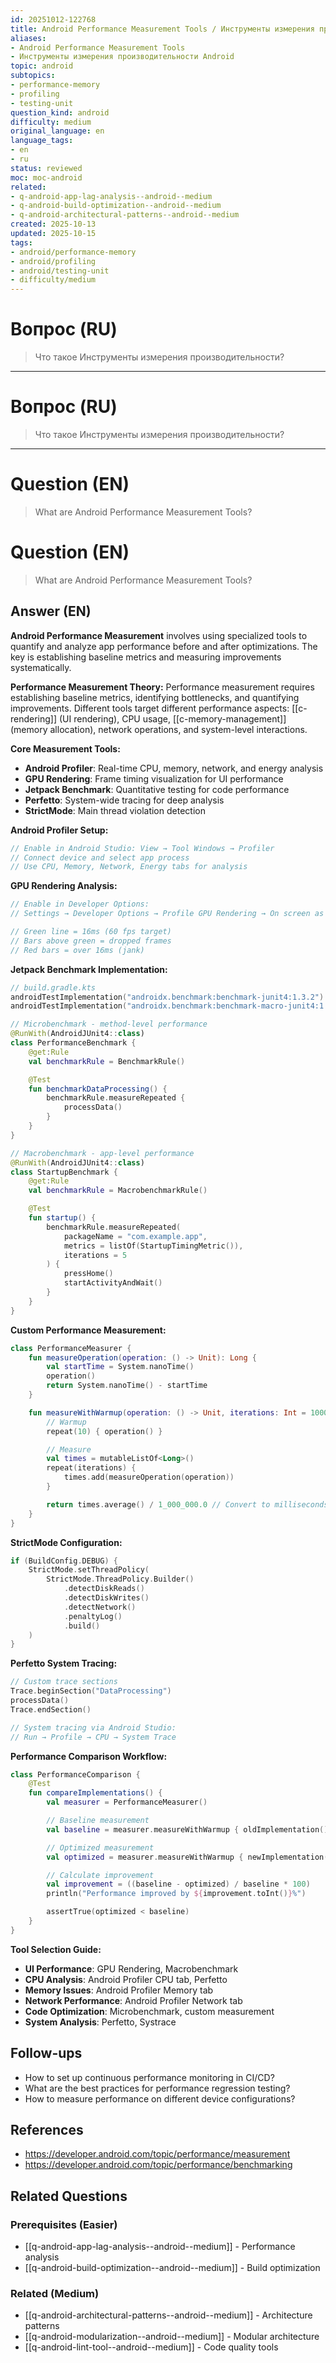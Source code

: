 ```yaml
---
id: 20251012-122768
title: Android Performance Measurement Tools / Инструменты измерения производительности
aliases:
- Android Performance Measurement Tools
- Инструменты измерения производительности Android
topic: android
subtopics:
- performance-memory
- profiling
- testing-unit
question_kind: android
difficulty: medium
original_language: en
language_tags:
- en
- ru
status: reviewed
moc: moc-android
related:
- q-android-app-lag-analysis--android--medium
- q-android-build-optimization--android--medium
- q-android-architectural-patterns--android--medium
created: 2025-10-13
updated: 2025-10-15
tags:
- android/performance-memory
- android/profiling
- android/testing-unit
- difficulty/medium
---
```


# Вопрос (RU)
> Что такое Инструменты измерения производительности?

---

# Вопрос (RU)
> Что такое Инструменты измерения производительности?

---

# Question (EN)
> What are Android Performance Measurement Tools?

# Question (EN)
> What are Android Performance Measurement Tools?

## Answer (EN)
**Android Performance Measurement** involves using specialized tools to quantify and analyze app performance before and after optimizations. The key is establishing baseline metrics and measuring improvements systematically.

**Performance Measurement Theory:**
Performance measurement requires establishing baseline metrics, identifying bottlenecks, and quantifying improvements. Different tools target different performance aspects: [[c-rendering]] (UI rendering), CPU usage, [[c-memory-management]] (memory allocation), network operations, and system-level interactions.

**Core Measurement Tools:**
- **Android Profiler**: Real-time CPU, memory, network, and energy analysis
- **GPU Rendering**: Frame timing visualization for UI performance
- **Jetpack Benchmark**: Quantitative testing for code performance
- **Perfetto**: System-wide tracing for deep analysis
- **StrictMode**: Main thread violation detection

**Android Profiler Setup:**
```kotlin
// Enable in Android Studio: View → Tool Windows → Profiler
// Connect device and select app process
// Use CPU, Memory, Network, Energy tabs for analysis
```

**GPU Rendering Analysis:**
```kotlin
// Enable in Developer Options:
// Settings → Developer Options → Profile GPU Rendering → On screen as bars

// Green line = 16ms (60 fps target)
// Bars above green = dropped frames
// Red bars = over 16ms (jank)
```

**Jetpack Benchmark Implementation:**
```kotlin
// build.gradle.kts
androidTestImplementation("androidx.benchmark:benchmark-junit4:1.3.2")
androidTestImplementation("androidx.benchmark:benchmark-macro-junit4:1.3.2")

// Microbenchmark - method-level performance
@RunWith(AndroidJUnit4::class)
class PerformanceBenchmark {
    @get:Rule
    val benchmarkRule = BenchmarkRule()

    @Test
    fun benchmarkDataProcessing() {
        benchmarkRule.measureRepeated {
            processData()
        }
    }
}

// Macrobenchmark - app-level performance
@RunWith(AndroidJUnit4::class)
class StartupBenchmark {
    @get:Rule
    val benchmarkRule = MacrobenchmarkRule()

    @Test
    fun startup() {
        benchmarkRule.measureRepeated(
            packageName = "com.example.app",
            metrics = listOf(StartupTimingMetric()),
            iterations = 5
        ) {
            pressHome()
            startActivityAndWait()
        }
    }
}
```

**Custom Performance Measurement:**
```kotlin
class PerformanceMeasurer {
    fun measureOperation(operation: () -> Unit): Long {
        val startTime = System.nanoTime()
        operation()
        return System.nanoTime() - startTime
    }

    fun measureWithWarmup(operation: () -> Unit, iterations: Int = 1000): Double {
        // Warmup
        repeat(10) { operation() }

        // Measure
        val times = mutableListOf<Long>()
        repeat(iterations) {
            times.add(measureOperation(operation))
        }

        return times.average() / 1_000_000.0 // Convert to milliseconds
    }
}
```

**StrictMode Configuration:**
```kotlin
if (BuildConfig.DEBUG) {
    StrictMode.setThreadPolicy(
        StrictMode.ThreadPolicy.Builder()
            .detectDiskReads()
            .detectDiskWrites()
            .detectNetwork()
            .penaltyLog()
            .build()
    )
}
```

**Perfetto System Tracing:**
```kotlin
// Custom trace sections
Trace.beginSection("DataProcessing")
processData()
Trace.endSection()

// System tracing via Android Studio:
// Run → Profile → CPU → System Trace
```

**Performance Comparison Workflow:**
```kotlin
class PerformanceComparison {
    @Test
    fun compareImplementations() {
        val measurer = PerformanceMeasurer()

        // Baseline measurement
        val baseline = measurer.measureWithWarmup { oldImplementation() }

        // Optimized measurement
        val optimized = measurer.measureWithWarmup { newImplementation() }

        // Calculate improvement
        val improvement = ((baseline - optimized) / baseline * 100)
        println("Performance improved by ${improvement.toInt()}%")

        assertTrue(optimized < baseline)
    }
}
```

**Tool Selection Guide:**
- **UI Performance**: GPU Rendering, Macrobenchmark
- **CPU Analysis**: Android Profiler CPU tab, Perfetto
- **Memory Issues**: Android Profiler Memory tab
- **Network Performance**: Android Profiler Network tab
- **Code Optimization**: Microbenchmark, custom measurement
- **System Analysis**: Perfetto, Systrace

## Follow-ups

- How to set up continuous performance monitoring in CI/CD?
- What are the best practices for performance regression testing?
- How to measure performance on different device configurations?

## References

- https://developer.android.com/topic/performance/measurement
- https://developer.android.com/topic/performance/benchmarking

## Related Questions

### Prerequisites (Easier)
- [[q-android-app-lag-analysis--android--medium]] - Performance analysis
- [[q-android-build-optimization--android--medium]] - Build optimization

### Related (Medium)
- [[q-android-architectural-patterns--android--medium]] - Architecture patterns
- [[q-android-modularization--android--medium]] - Modular architecture
- [[q-android-lint-tool--android--medium]] - Code quality tools
